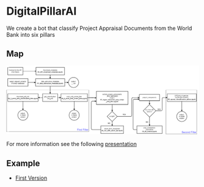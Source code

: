 # DigitalPillarAI
We create a bot that classify Project Appraisal Documents from the World Bank into six pillars

## Map

![](./figs/digital_projects.png)

For more information see the following [presentation](https://docs.google.com/presentation/d/1a7K9lNXmaZbPMxGqiXFh50ZLckUDn2EAwRYhos9mQjc/edit#slide=id.g28df624ee2f_0_90)

## Example

- [First Version](https://github.com/alexanderquispe/DigitalPillarAI/blob/main/run_file.ipynb)
